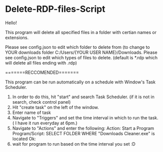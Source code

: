 # Delete-RDP-files-Script

Hello! 

This program will delete all specified files in a folder with certian names or extensions.

Please see config.json to edit which folder to delete from (to change to YOUR downloads folder C:/Users/{YOUR USER NAME}/Downloads.
Please see config.json to edit which types of files to delete. (default is *.rdp which will delete all files ending with .rdp)

=======RECCOMENDED=======

This program can be run automatically on a schedule with Window's Task Scheduler.

1) In order to do this, hit "start" and search Task Scheduler. (if it is not in search, check control panel)
2) Hit "create task" on the left of the window.
3) Enter name of task
4) Navigate to "Triggers" and set the time interval in which to run the task. ( I have it run everyday at 6pm.)
5) Navigate to "Actions" and enter the following:
  Action: Start a Program
  Program/Script: SELECT FOLDER WHERE "Downloads Cleaner.exe" is located
  Ok:
6) wait for program to run based on the time interval you set :D
